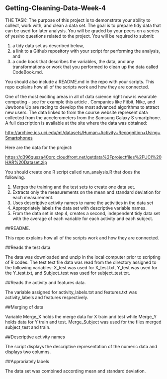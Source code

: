 ## Getting-Cleaning-Data-Week-4
THE TASK:
The purpose of this project is to demonstrate your ability to collect, work with, and clean a data set. The goal is to prepare tidy data that can be used for later analysis. You will be graded by your peers on a series of yes/no questions related to the project. 
You will be required to submit: 
1) a tidy data set as described below,
2) a link to a Github repository with your script for performing the analysis, and
3) a code book that describes the variables, the data, and any transformations or work that you performed to clean up the data called CodeBook.md. 

You should also include a README.md in the repo with your scripts. This repo explains how all of the scripts work and how they are connected.

One of the most exciting areas in all of data science right now is wearable computing - see for example this article . Companies like Fitbit, Nike, and Jawbone Up are racing to develop the most advanced algorithms to attract new users. The data linked to from the course website represent data collected from the accelerometers from the Samsung Galaxy S smartphone. A full description is available at the site where the data was obtained:

http://archive.ics.uci.edu/ml/datasets/Human+Activity+Recognition+Using+Smartphones

Here are the data for the project:

https://d396qusza40orc.cloudfront.net/getdata%2Fprojectfiles%2FUCI%20HAR%20Dataset.zip

You should create one R script called run_analysis.R that does the following. 
1.	Merges the training and the test sets to create one data set.
2.	Extracts only the measurements on the mean and standard deviation for each measurement. 
3.	Uses descriptive activity names to name the activities in the data set
4.	Appropriately labels the data set with descriptive variable names. 
5.	From the data set in step 4, creates a second, independent tidy data set with the average of each variable for each activity and each subject.

##README.

This repo explains how all of the scripts work and how they are connected.

##Reads the test data.

The data was downloaded and unzip in the local computer prior to scripting of R codes.
The test text file data was read from the directory assigned to the following variables:
  X_test was used for X_test.txt,
  Y_test was used for the Y_test.txt, and
  Subject_test was used for subject_test.txt.

##Reads the activity and features data.

The variable assigned for activity_labels.txt and features.txt was activity_labels and features respectively.

##Merging of data

Variable Merge_X holds the merge data for X train and test while Merge_Y holds data for Y train and test. 
Merge_Subject was used for the files merged subject_test and train.

##Descriptive activity names

The script displays the descriptive representation of the numeric data and displays two columns.

##Approriately labels

The data set was combined according mean and standard deviation.






